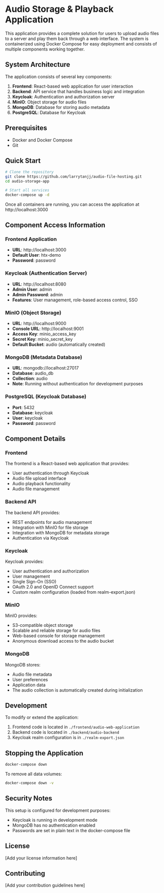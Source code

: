 # Audio Storage & Playback Application

This application provides a complete solution for users to upload audio files to a server and play them back through a web interface. The system is containerized using Docker Compose for easy deployment and consists of multiple components working together.

## System Architecture

The application consists of several key components:

1. **Frontend**: React-based web application for user interaction
2. **Backend**: API service that handles business logic and integration
3. **Keycloak**: Authentication and authorization server
4. **MinIO**: Object storage for audio files
5. **MongoDB**: Database for storing audio metadata
6. **PostgreSQL**: Database for Keycloak

## Prerequisites

- Docker and Docker Compose
- Git

## Quick Start

```bash
# Clone the repository
git clone https://github.com/larrytanjj/audio-file-hosting.git
cd audio-storage-app

# Start all services
docker-compose up -d
```

Once all containers are running, you can access the application at http://localhost:3000

## Component Access Information

### Frontend Application
- **URL**: http://localhost:3000
- **Default User**: htx-demo
- **Password**: password

### Keycloak (Authentication Server)
- **URL**: http://localhost:8080
- **Admin User**: admin
- **Admin Password**: admin
- **Features**: User management, role-based access control, SSO

### MinIO (Object Storage)
- **URL**: http://localhost:9000
- **Console URL**: http://localhost:9001
- **Access Key**: minio_access_key
- **Secret Key**: minio_secret_key
- **Default Bucket**: audio (automatically created)

### MongoDB (Metadata Database)
- **URL**: mongodb://localhost:27017
- **Database**: audio_db
- **Collection**: audio
- **Note**: Running without authentication for development purposes

### PostgreSQL (Keycloak Database)
- **Port**: 5432
- **Database**: keycloak
- **User**: keycloak
- **Password**: password

## Component Details

### Frontend
The frontend is a React-based web application that provides:
- User authentication through Keycloak
- Audio file upload interface
- Audio playback functionality
- Audio file management

### Backend API
The backend API provides:
- REST endpoints for audio management
- Integration with MinIO for file storage
- Integration with MongoDB for metadata storage
- Authentication via Keycloak

### Keycloak
Keycloak provides:
- User authentication and authorization
- User management
- Single Sign-On (SSO)
- OAuth 2.0 and OpenID Connect support
- Custom realm configuration (loaded from realm-export.json)

### MinIO
MinIO provides:
- S3-compatible object storage
- Scalable and reliable storage for audio files
- Web-based console for storage management
- Anonymous download access to the audio bucket

### MongoDB
MongoDB stores:
- Audio file metadata
- User preferences
- Application data
- The audio collection is automatically created during initialization

## Development

To modify or extend the application:

1. Frontend code is located in `./frontend/audio-web-application`
2. Backend code is located in `./backend/audio-backend`
3. Keycloak realm configuration is in `./realm-export.json`

## Stopping the Application

```bash
docker-compose down
```

To remove all data volumes:
```bash
docker-compose down -v
```

## Security Notes

This setup is configured for development purposes:
- Keycloak is running in development mode
- MongoDB has no authentication enabled
- Passwords are set in plain text in the docker-compose file

## License

[Add your license information here]

## Contributing

[Add your contribution guidelines here]
